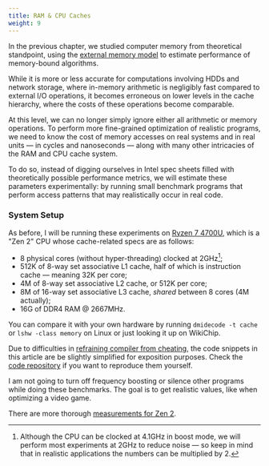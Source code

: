 ```yaml
---
title: RAM & CPU Caches
weight: 9
---
```


In the previous chapter, we studied computer memory from theoretical standpoint, using the [external memory model](../external-memory) to estimate performance of memory-bound algorithms.

While it is more or less accurate for computations involving HDDs and network storage, where in-memory arithmetic is negligibly fast compared to external I/O operations, it becomes erroneous on lower levels in the cache hierarchy, where the costs of these operations become comparable.

At this level, we can no longer simply ignore either all arithmetic or memory operations. To perform more fine-grained optimization of realistic programs, we need to know the cost of memory accesses on real systems and in real units — in cycles and nanoseconds — along with many other intricacies of the RAM and CPU cache system.

To do so, instead of digging ourselves in Intel spec sheets filled with theoretically possible performance metrics, we will estimate these parameters experimentally: by running small benchmark programs that perform access patterns that may realistically occur in real code.

### System Setup

As before, I will be running these experiments on [Ryzen 7 4700U](https://en.wikichip.org/wiki/amd/ryzen_7/4700u), which is a "Zen 2" CPU whose cache-related specs are as follows:

- 8 physical cores (without hyper-threading) clocked at 2GHz[^boost];
- 512K of 8-way set associative L1 cache, half of which is instruction cache — meaning 32K per core;
- 4M of 8-way set associative L2 cache, or 512K per core;
- 8M of 16-way set associative L3 cache, *shared* between 8 cores (4M actually);
- 16G of DDR4 RAM @ 2667MHz.

[^boost]: Although the CPU can be clocked at 4.1GHz in boost mode, we will perform most experiments at 2GHz to reduce noise — so keep in mind that in realistic applications the numbers can be multiplied by 2.

You can compare it with your own hardware by running `dmidecode -t cache` or `lshw -class memory` on Linux or just looking it up on WikiChip.

Due to difficulties in [refraining compiler from cheating](..//hpc/analyzing-performance/profiling/), the code snippets in this article are be slightly simplified for exposition purposes. Check the [code repository](https://github.com/sslotin/amh-code/tree/main/cpu-cache) if you want to reproduce them yourself.

I am not going to turn off frequency boosting or silence other programs while doing these benchmarks. The goal is to get realistic values, like when optimizing a video game.

There are more thorough [measurements for Zen 2](https://www.7-cpu.com/cpu/Zen2.html).

<!--

### Recall: CPU Caches

If you jumped to this page straight from Google or just forgot what [we've been doing](../), here is a brief summary of how memory operations work in CPUs:

The last few points may be a bit hand-wavy, but don't worry: they will become clear as we go along with the experiments and demonstrate it all in action.

## Summary and Lessons Learned

Excluding TLB, our experiments suggest the following:

| Type | Size | Latency | Bandwidth |
|:-----|:-----|---------|-----------|
| L1   | 32K  | 2ns     | $\infty$  |
| L2   | 512K | 10ns    | 50G/s     |
| L3   | 4M   | 50ns    | 35G/s     |
| RAM  | GB   | 100ns   | 8G/s      |

There are more thorough [measurements for Zen 2](https://www.7-cpu.com/cpu/Zen2.html).

We can learn valuable lessons from our experiments. There are two types of memory-bound algorithms. Loops or data structures.

**Latency-constrained.** For the purpose of designing algorithms, a more important characteristic is the **bandwidth-latency product** which basically tells how many cache lines you can request while waiting for the first one without queueing up. It is around 5 or more on most systems. CPUs can detect simple patterns such as linear iteration forward or backward.

**Bandwidth-constrained.** We started the previous section with how it is not relevant which algorithm is used to determine cache eviction. In most practical cases, this is really the case.

But in some cases the specifics start to matter. In set-associative cache, there may be a problem when we are only working with data cells that all map to the same cache line. When is this the case? When we are considering memory locations that are all have the same remainder modulo some large power of two.

Unfortunately, this happens quite often, as we programmers love using powers of two for our algorithms and data structures.

Fortunately, this is easy to fix: just don't use powers of two. Not necessarily for the algorithm, but at least for the memory layout.

## Further Reading

This article is inspired by "[Gallery of Processor Cache Effects](http://igoro.com/archive/gallery-of-processor-cache-effects/)" by Igor Ostrovsky.

For a more a comprehensive read, consider "[What Every Programmer Should Know About Memory](https://people.freebsd.org/~lstewart/articles/cpumemory.pdf)" by Ulrich Drepper.

More fundamental [academic paper](https://www2.eecs.berkeley.edu/Pubs/TechRpts/1993/CSD-93-767.pdf) by Rafael Saavedra and Alan Smith.

-->
